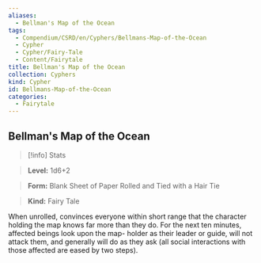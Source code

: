 ```yaml
---
aliases:
  - Bellman's Map of the Ocean
tags:
  - Compendium/CSRD/en/Cyphers/Bellmans-Map-of-the-Ocean
  - Cypher
  - Cypher/Fairy-Tale
  - Content/Fairytale
title: Bellman's Map of the Ocean
collection: Cyphers
kind: Cypher
id: Bellmans-Map-of-the-Ocean
categories:
  - Fairytale
---
```

## Bellman's Map of the Ocean    
>[!info] Stats    
> **Level:** 1d6+2    
> **Form:** Blank Sheet of Paper Rolled and Tied with a Hair Tie    
> **Kind:** Fairy Tale  
    
When unrolled, convinces everyone within short range that the character holding the map knows far more than they do. For the next ten minutes, affected beings look upon the map- holder as their leader or guide, will not attack them, and generally will do as they ask (all social interactions with those affected are eased by two steps).
